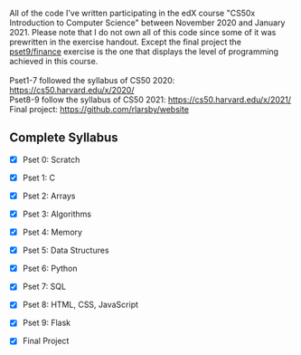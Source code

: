 All of the code I've written participating in the edX course "CS50x Introduction to Computer Science" between November 2020 and January 2021.
Please note that I do not own all of this code since some of it was prewritten in the exercise handout. Except the final project the [pset9/finance](https://github.com/rlarsby/CS50x-Introduction-to-Computer-Science/tree/main/pset9/finance) exercise is the one that displays the level of programming achieved in this course.
<br>
<br> Pset1-7 followed the syllabus of CS50 2020: https://cs50.harvard.edu/x/2020/
<br> Pset8-9 follow the syllabus of CS50 2021: https://cs50.harvard.edu/x/2021/
<br> Final project: https://github.com/rlarsby/website

## Complete Syllabus
- [x] Pset 0: Scratch
- [x] Pset 1: C
- [x] Pset 2: Arrays
- [x] Pset 3: Algorithms
- [x] Pset 4: Memory
- [x] Pset 5: Data Structures
- [x] Pset 6: Python
- [x] Pset 7: SQL
- [x] Pset 8: HTML, CSS, JavaScript
- [x] Pset 9: Flask
- [x] Final Project

